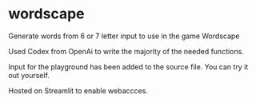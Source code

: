 # wordscape
Generate words from 6 or 7 letter input to use in the game Wordscape

Used Codex from OpenAi to write the majority of the needed functions.

Input for the playground has been added to the source file. You can try it out yourself.

Hosted on Streamlit to enable webaccces.
